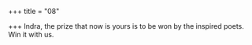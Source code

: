 +++
title = "08"

+++
Indra, the prize that now is yours is to be won by the inspired poets. Win it with us.